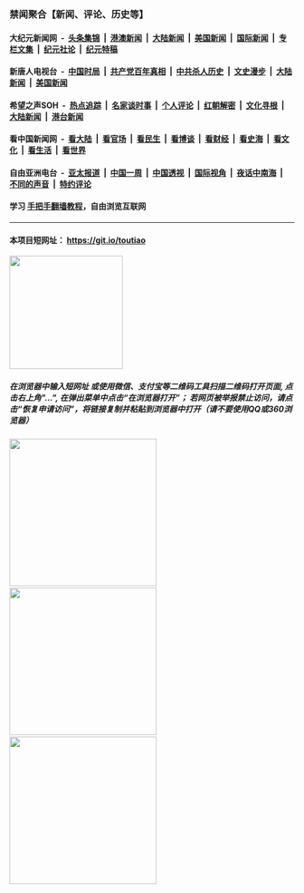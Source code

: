 ### 禁闻聚合【新闻、评论、历史等】

#### 大纪元新闻网 &nbsp;-&nbsp; [头条集锦](indexes/E头条集锦.md?t=02140533) &nbsp;|&nbsp; [港澳新闻](indexes/E港澳新闻.md?t=02140533)  &nbsp;|&nbsp; [大陆新闻](indexes/E大陆新闻.md?t=02140533) &nbsp;|&nbsp; [美国新闻](indexes/E美国新闻.md?t=02140533) &nbsp;|&nbsp; [国际新闻](indexes/E国际新闻.md?t=02140533) &nbsp;|&nbsp; [专栏文集](indexes/E专栏文集.md?t=02140533) &nbsp;|&nbsp; [纪元社论](indexes/E纪元社论.md?t=02140533) &nbsp;|&nbsp; [纪元特稿](indexes/E纪元特稿.md?t=02140533) 

#### 新唐人电视台 &nbsp;-&nbsp; [中国时局](indexes/N中国时局.md?t=02140533) &nbsp;|&nbsp; [共产党百年真相](indexes/N共产党百年真相.md?t=02140533) &nbsp;|&nbsp; [中共杀人历史](indexes/N中共杀人历史.md?t=02140533) &nbsp;|&nbsp; [文史漫步](indexes/N文史漫步.md?t=02140533) &nbsp;|&nbsp; [大陆新闻](indexes/N大陆新闻.md?t=02140533) &nbsp;|&nbsp; [美国新闻](indexes/N美国新闻.md?t=02140533)

#### 希望之声SOH &nbsp;-&nbsp; [热点追踪](indexes/H热点追踪.md?t=02140533) &nbsp;|&nbsp; [名家谈时事](indexes/H名家谈时事.md?t=02140533) &nbsp;|&nbsp; [个人评论](indexes/H个人评论.md?t=02140533)  &nbsp;|&nbsp; [红朝解密](indexes/H红朝解密.md?t=02140533) &nbsp;|&nbsp; [文化寻根](indexes/H文化寻根.md?t=02140533) &nbsp;|&nbsp; [大陆新闻](indexes/H大陆新闻.md?t=02140533) &nbsp;|&nbsp; [港台新闻](indexes/H港台新闻.md?t=02140533)

#### 看中国新闻网 &nbsp;-&nbsp; [看大陆](indexes/S看大陆.md?t=02140533) &nbsp;|&nbsp; [看官场](indexes/S看官场.md?t=02140533) &nbsp;|&nbsp; [看民生](indexes/S看民生.md?t=02140533)  &nbsp;|&nbsp; [看博谈](indexes/S看博谈.md?t=02140533) &nbsp;|&nbsp; [看财经](indexes/S看财经.md?t=02140533) &nbsp;|&nbsp; [看史海](indexes/S看史海.md?t=02140533) &nbsp;|&nbsp; [看文化](indexes/S看文化.md?t=02140533) &nbsp;|&nbsp; [看生活](indexes/S看生活.md?t=02140533) &nbsp;|&nbsp; [看世界](indexes/S看世界.md?t=02140533)

#### 自由亚洲电台 &nbsp;-&nbsp; [亚太报道](indexes/R亚太报道.md?t=02140533) &nbsp;|&nbsp; [中国一周](indexes/R中国一周.md?t=02140533) &nbsp;|&nbsp; [中国透视](indexes/R中国透视.md?t=02140533)  &nbsp;|&nbsp; [国际视角](indexes/R国际视角.md?t=02140533) &nbsp;|&nbsp; [夜话中南海](indexes/R夜话中南海.md?t=02140533) &nbsp;|&nbsp; [不同的声音](indexes/R不同的声音.md?t=02140533) &nbsp;|&nbsp; [特约评论](indexes/R特约评论.md?t=02140533)

#### 学习 [手把手翻墙教程](https://github.com/gfw-breaker/guides/wiki)，自由浏览互联网

----

#### 本项目短网址： https://git.io/toutiao
<img src="https://raw.githubusercontent.com/gfw-breaker/banned-news/master/scripts/img/qr.png" width="200px"/>  

##### 在浏览器中输入短网址 或使用微信、支付宝等二维码工具扫描二维码打开页面, 点击右上角"...", 在弹出菜单中点击“在浏览器打开”； 若网页被举报禁止访问，请点击“恢复申请访问”，将链接复制并粘贴到浏览器中打开（请不要使用QQ或360浏览器）

<img src="https://raw.githubusercontent.com/gfw-breaker/banned-news/master/scripts/img/1.png" width="260px"/> &nbsp; <img src="https://raw.githubusercontent.com/gfw-breaker/banned-news/master/scripts/img/2.png" width="260px"/> &nbsp; <img src="https://raw.githubusercontent.com/gfw-breaker/banned-news/master/scripts/img/3.png" width="260px"/>
